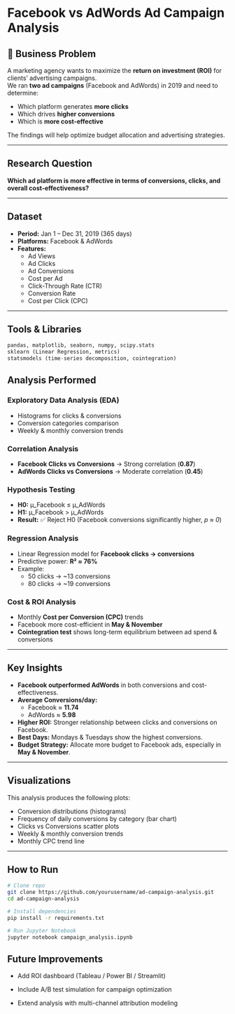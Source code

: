 # Facebook vs AdWords Ad Campaign Analysis

## 📝 Business Problem
A marketing agency wants to maximize the **return on investment (ROI)** for clients’ advertising campaigns.  
We ran **two ad campaigns** (Facebook and AdWords) in 2019 and need to determine:

- Which platform generates **more clicks**  
- Which drives **higher conversions**  
- Which is **more cost-effective**  

The findings will help optimize budget allocation and advertising strategies.

---

## Research Question
**Which ad platform is more effective in terms of conversions, clicks, and overall cost-effectiveness?**

---

## Dataset
- **Period:** Jan 1 – Dec 31, 2019 (365 days)  
- **Platforms:** Facebook & AdWords  
- **Features:**  
  - Ad Views  
  - Ad Clicks  
  - Ad Conversions  
  - Cost per Ad  
  - Click-Through Rate (CTR)  
  - Conversion Rate  
  - Cost per Click (CPC)  

---

## Tools & Libraries
```python
pandas, matplotlib, seaborn, numpy, scipy.stats
sklearn (Linear Regression, metrics)
statsmodels (time-series decomposition, cointegration)

```
## Analysis Performed

### Exploratory Data Analysis (EDA)
- Histograms for clicks & conversions  
- Conversion categories comparison  
- Weekly & monthly conversion trends  

### Correlation Analysis
- **Facebook Clicks vs Conversions** → Strong correlation (**0.87**)  
- **AdWords Clicks vs Conversions** → Moderate correlation (**0.45**)  

### Hypothesis Testing
- **H0:** µ_Facebook ≤ µ_AdWords  
- **H1:** µ_Facebook > µ_AdWords  
- **Result:** ✅ Reject H0 (Facebook conversions significantly higher, *p ≈ 0*)  

### Regression Analysis
- Linear Regression model for **Facebook clicks → conversions**  
- Predictive power: **R² ≈ 76%**  
- Example:  
  - 50 clicks → ~13 conversions  
  - 80 clicks → ~19 conversions  

### Cost & ROI Analysis
- Monthly **Cost per Conversion (CPC)** trends  
- Facebook more cost-efficient in **May & November**  
- **Cointegration test** shows long-term equilibrium between ad spend & conversions  

---

## Key Insights
- **Facebook outperformed AdWords** in both conversions and cost-effectiveness.  
- **Average Conversions/day:**  
  - Facebook ≈ **11.74**  
  - AdWords ≈ **5.98**  
- **Higher ROI:** Stronger relationship between clicks and conversions on Facebook.  
- **Best Days:** Mondays & Tuesdays show the highest conversions.  
- **Budget Strategy:** Allocate more budget to Facebook ads, especially in **May & November**.  

---

## Visualizations
This analysis produces the following plots:  
- Conversion distributions (histograms)  
- Frequency of daily conversions by category (bar chart)  
- Clicks vs Conversions scatter plots  
- Weekly & monthly conversion trends  
- Monthly CPC trend line  

---

## How to Run

```bash
# Clone repo
git clone https://github.com/yourusername/ad-campaign-analysis.git
cd ad-campaign-analysis

# Install dependencies
pip install -r requirements.txt

# Run Jupyter Notebook
jupyter notebook campaign_analysis.ipynb

```
## Future Improvements

- Add ROI dashboard (Tableau / Power BI / Streamlit)

- Include A/B test simulation for campaign optimization

- Extend analysis with multi-channel attribution modeling



